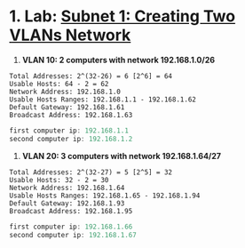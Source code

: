 # 1. Lab: [Subnet 1: Creating Two VLANs Network](https://www.davidc.net/sites/default/subnets/subnets.html)

1. **VLAN 10: 2 computers with network 192.168.1.0/26**

```
Total Addresses: 2^(32-26) = 6 [2^6] = 64
Usable Hosts: 64 - 2 = 62
Network Address: 192.168.1.0
Usable Hosts Ranges: 192.168.1.1 - 192.168.1.62
Default Gateway: 192.168.1.61
Broadcast Address: 192.168.1.63
```

```js
first computer ip: 192.168.1.1
second computer ip: 192.168.1.2
```

1. **VLAN 20: 3 computers with network 192.168.1.64/27**

```
Total Addresses: 2^(32-27) = 5 [2^5] = 32
Usable Hosts: 32 - 2 = 30
Network Address: 192.168.1.64
Usable Hosts Ranges: 192.168.1.65 - 192.168.1.94
Default Gateway: 192.168.1.93
Broadcast Address: 192.168.1.95
```

```js
first computer ip: 192.168.1.66
second computer ip: 192.168.1.67
```

